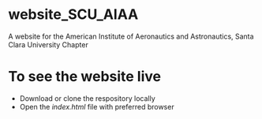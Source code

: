 # website_SCU_AIAA
A website for the American Institute of Aeronautics and Astronautics, Santa Clara University Chapter

# To see the website live

  - Download or clone the respository locally
  - Open the _index.html_ file with preferred browser

